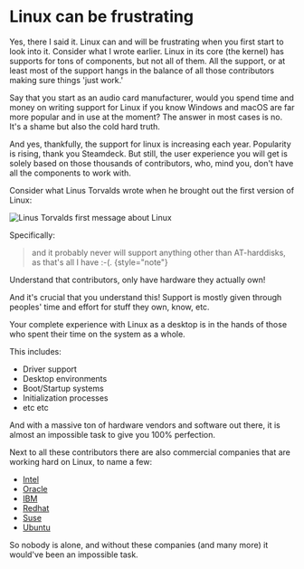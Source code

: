 # Linux can be frustrating

Yes, there I said it. Linux can and will be frustrating when you first start to look into it. Consider what I wrote
earlier. Linux in its core (the kernel) has supports for tons of components, but not all of them. All the support,
or at least most of the support hangs in the balance of all those contributors making sure things 'just work.'

Say that you start as an audio card manufacturer, would you spend time and money on writing support for Linux if
you know Windows and macOS are far more popular and in use at the moment? The answer in most cases is no. It's a
shame but also the cold hard truth.

And yes, thankfully, the support for linux is increasing each year. Popularity is rising, thank you Steamdeck. But
still, the user experience you will get is solely based on those thousands of contributors, who, mind you, don't have
all the components to work with.

Consider what Linus Torvalds wrote when he brought out the first version of Linux:

![Linus Torvalds first message about Linux](linus-torvald-first-linux-email.png)

Specifically:

> and it probably never will support anything other than AT-harddisks, as that's all I have :-(.
> {style="note"}

Understand that contributors, only have hardware they actually own!

And it's crucial that you understand this! Support is mostly given through peoples' time and effort for stuff
they own, know, etc.

Your complete experience with Linux as a desktop is in the hands of those who spent their time on the system as a
whole.

This includes:

- Driver support
- Desktop environments
- Boot/Startup systems
- Initialization processes
- etc etc

And with a massive ton of hardware vendors and software out there, it is almost an impossible task to give you
100% perfection.

Next to all these contributors there are also commercial companies that are working hard on Linux, to name a few:

- [Intel](https://intel.com)
- [Oracle](https://oracle.com)
- [IBM](https://ibm.com)
- [Redhat](https://redhat.com)
- [Suse](https://www.suse.com)
- [Ubuntu](https://ubuntu.com)

So nobody is alone, and without these companies (and many more) it would've been an impossible task.